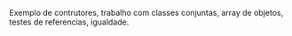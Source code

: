Exemplo de contrutores, trabalho com classes conjuntas, array de objetos, testes de referencias, igualdade. 